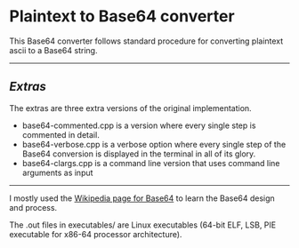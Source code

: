 
# **Plaintext to Base64 converter**

This Base64 converter follows standard procedure for converting plaintext ascii to a Base64 string.

***

## *Extras*

The extras are three extra versions of the original implementation.  
 - base64-commented.cpp is a version where every single step is commented in detail.
 - base64-verbose.cpp is a verbose option where every single step of the Base64 conversion is displayed in the terminal in all of its glory.
 - base64-clargs.cpp is a command line version that uses command line arguments as input

***

I mostly used the [Wikipedia page for Base64](https://en.wikipedia.org/wiki/Base64) to learn the Base64 design and process.

The .out files in executables/ are Linux executables (64-bit ELF, LSB, PIE executable for x86-64 processor architecture).
